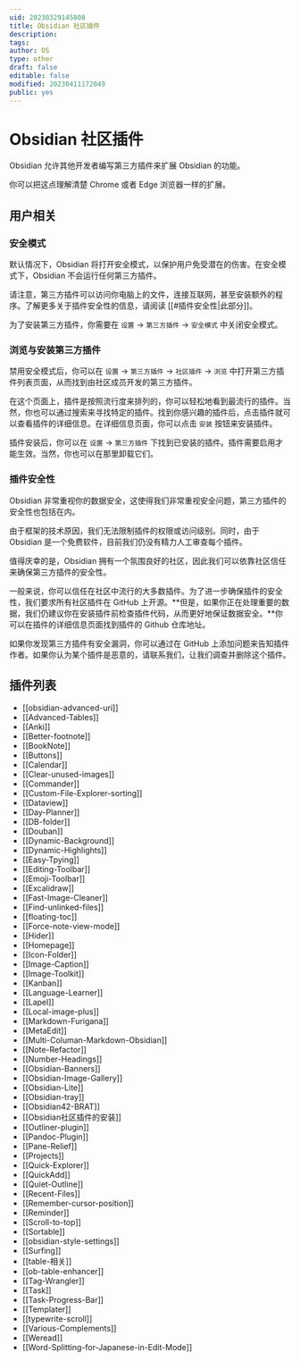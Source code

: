 ```yaml
---
uid: 20230329145808
title: Obsidian 社区插件
description: 
tags: 
author: OS
type: other
draft: false
editable: false
modified: 20230411172049
public: yes
---
```


# Obsidian 社区插件

Obsidian 允许其他开发者编写第三方插件来扩展 Obsidian 的功能。

你可以把这点理解清楚 Chrome 或者 Edge 浏览器一样的扩展。

## 用户相关

### 安全模式

默认情况下，Obsidian 将打开安全模式，以保护用户免受潜在的伤害。在安全模式下，Obsidian 不会运行任何第三方插件。

请注意，第三方插件可以访问你电脑上的文件，连接互联网，甚至安装额外的程序。了解更多关于插件安全性的信息，请阅读 [[#插件安全性|此部分]]。

为了安装第三方插件，你需要在 `设置` -> `第三方插件` -> `安全模式` 中关闭安全模式。

### 浏览与安装第三方插件

禁用安全模式后，你可以在 `设置` -> `第三方插件` -> `社区插件` -> `浏览` 中打开第三方插件列表页面，从而找到由社区成员开发的第三方插件。

在这个页面上，插件是按照流行度来排列的，你可以轻松地看到最流行的插件。当然，你也可以通过搜索来寻找特定的插件。找到你感兴趣的插件后，点击插件就可以查看插件的详细信息。在详细信息页面，你可以点击 `安装` 按钮来安装插件。

插件安装后，你可以在 `设置` -> `第三方插件` 下找到已安装的插件。插件需要启用才能生效。当然，你也可以在那里卸载它们。

### 插件安全性

Obsidian 非常重视你的数据安全，这使得我们非常重视安全问题，第三方插件的安全性也包括在内。

由于框架的技术原因，我们无法限制插件的权限或访问级别。同时，由于 Obsidian 是一个免费软件，目前我们仍没有精力人工审查每个插件。

值得庆幸的是，Obsidian 拥有一个氛围良好的社区，因此我们可以依靠社区信任来确保第三方插件的安全性。

一般来说，你可以信任在社区中流行的大多数插件。为了进一步确保插件的安全性，我们要求所有社区插件在 GitHub 上开源。**但是，如果你正在处理重要的数据，我们仍建议你在安装插件前检查插件代码，从而更好地保证数据安全。**你可以在插件的详细信息页面找到插件的 Github 仓库地址。

如果你发现第三方插件有安全漏洞，你可以通过在 GitHub 上添加问题来告知插件作者。如果你认为某个插件是恶意的，请联系我们，让我们调查并删除这个插件。

## 插件列表

- [[obsidian-advanced-uri]]
- [[Advanced-Tables]]
- [[Anki]]
- [[Better-footnote]]
- [[BookNote]]
- [[Buttons]]
- [[Calendar]]
- [[Clear-unused-images]]
- [[Commander]]
- [[Custom-File-Explorer-sorting]]
- [[Dataview]]
- [[Day-Planner]]
- [[DB-folder]]
- [[Douban]]
- [[Dynamic-Background]]
- [[Dynamic-Highlights]]
- [[Easy-Tpying]]
- [[Editing-Toolbar]]
- [[Emoji-Toolbar]]
- [[Excalidraw]]
- [[Fast-Image-Cleaner]]
- [[Find-unlinked-files]]
- [[floating-toc]]
- [[Force-note-view-mode]]
- [[Hider]]
- [[Homepage]]
- [[Icon-Folder]]
- [[Image-Caption]]
- [[Image-Toolkit]]
- [[Kanban]]
- [[Language-Learner]]
- [[Lapel]]
- [[Local-image-plus]]
- [[Markdown-Furigana]]
- [[MetaEdit]]
- [[Multi-Columan-Markdown-Obsidian]]
- [[Note-Refactor]]
- [[Number-Headings]]
- [[Obsidian-Banners]]
- [[Obsidian-Image-Gallery]]
- [[Obsidian-Lite]]
- [[Obsidian-tray]]
- [[Obsidian42-BRAT]]
- [[Obsidian社区插件的安装]]
- [[Outliner-plugin]]
- [[Pandoc-Plugin]]
- [[Pane-Relief]]
- [[Projects]]
- [[Quick-Explorer]]
- [[QuickAdd]]
- [[Quiet-Outline]]
- [[Recent-Files]]
- [[Remember-cursor-position]]
- [[Reminder]]
- [[Scroll-to-top]]
- [[Sortable]]
- [[obsidian-style-settings]]
- [[Surfing]]
- [[table-相关]]
- [[ob-table-enhancer]]
- [[Tag-Wrangler]]
- [[Task]]
- [[Task-Progress-Bar]]
- [[Templater]]
- [[typewrite-scroll]]
- [[Various-Complements]]
- [[Weread]]
- [[Word-Splitting-for-Japanese-in-Edit-Mode]]